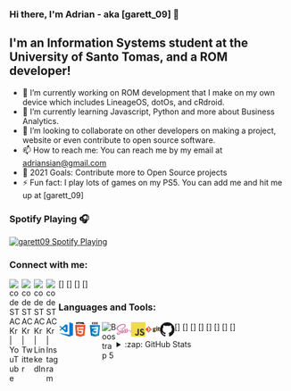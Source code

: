 ### Hi there, I'm Adrian - aka [garett_09]  👋

## I'm an Information Systems student at the University of Santo Tomas, and a ROM developer!
- 🔭 I’m currently working on  ROM development that I make on my own device which includes LineageOS, dotOs, and cRdroid.
- 🌱 I’m currently learning Javascript, Python and more about Business Analytics.
- 👯 I’m looking to collaborate on other developers on making a project, website or even contribute to open source software.
- 📫 How to reach me: You can reach me by my email at adriansian@gmail.com  
- 🥅 2021 Goals: Contribute more to Open Source projects
- ⚡ Fun fact:  I play lots of games on my PS5. You can add me and hit me up at [garett_09]

### Spotify Playing 🎧

[<img src="https://now-playing-codestackr.vercel.app/api/spotify-playing" alt="garett09 Spotify Playing" width="350" />](https://open.spotify.com/user/garett_09?si=558ffc993ccf4c03 )

### Connect with me:

[<img align="left" alt="codeSTACKr | YouTube" width="22px" src="https://cdn.jsdelivr.net/npm/simple-icons@v3/icons/youtube.svg" />]
[<img align="left" alt="codeSTACKr | Twitter" width="22px" src="https://cdn.jsdelivr.net/npm/simple-icons@v3/icons/twitter.svg" />]
[<img align="left" alt="codeSTACKr | LinkedIn" width="22px" src="https://cdn.jsdelivr.net/npm/simple-icons@v3/icons/linkedin.svg" />]
[<img align="left" alt="codeSTACKr | Instagram" width="22px" src="https://cdn.jsdelivr.net/npm/simple-icons@v3/icons/instagram.svg" />]

### Languages and Tools:

[<img align="left" alt="Visual Studio Code" width="26px" src="https://raw.githubusercontent.com/github/explore/80688e429a7d4ef2fca1e82350fe8e3517d3494d/topics/visual-studio-code/visual-studio-code.png" />]
[<img align="left" alt="HTML5" width="26px" src="https://raw.githubusercontent.com/github/explore/80688e429a7d4ef2fca1e82350fe8e3517d3494d/topics/html/html.png" />]
[<img align="left" alt="CSS6" width="26px" src="https://raw.githubusercontent.com/github/explore/80688e429a7d4ef2fca1e82350fe8e3517d3494d/topics/css/css.png" />]
[<img align="left" alt="Boostrap 5" width="26px" src="https://getbootstrap.com/docs/5.0/assets/brand/bootstrap-logo-shadow.png" />]
[<img align="left" alt="Sass" width="26px" src="https://raw.githubusercontent.com/github/explore/80688e429a7d4ef2fca1e82350fe8e3517d3494d/topics/sass/sass.png" />]
[<img align="left" alt="JavaScript" width="26px" src="https://raw.githubusercontent.com/github/explore/80688e429a7d4ef2fca1e82350fe8e3517d3494d/topics/javascript/javascript.png" />]
[<img align="left" alt="Git" width="26px" src="https://raw.githubusercontent.com/github/explore/80688e429a7d4ef2fca1e82350fe8e3517d3494d/topics/git/git.png" />]
[<img align="left" alt="GitHub" width="26px" src="https://raw.githubusercontent.com/github/explore/78df643247d429f6cc873026c0622819ad797942/topics/github/github.png" />]


<details>
  <summary>:zap: GitHub Stats</summary>


 GitHub Streak | GitHub Stats| Top Languages |
| ----|-----|-----|
| [![GitHub Streak](https://github-readme-streak-stats.herokuapp.com/?user=garett09&theme=light)](https://vineelsai.me) | [![Garett's GitHub stats](https://github-readme-stats.vercel.app/api?username=garett09&show_icons=true)](https://vineelsai.me)|[![Top Langs](https://github-readme-stats.vercel.app/api/top-langs/?username=garett09&layout=compact)](https://github.com/anuraghazra/github-readme-stats)|



</details>

<!--
**garett09/garett09** is a ✨ _special_ ✨ repository because its `README.md` (this file) appears on your GitHub profile.

Here are some ideas to get you started:

- 🔭 I’m currently working on ...
- 🌱 I’m currently learning ...
- 👯 I’m looking to collaborate on ...
- 🤔 I’m looking for help with ...
- 💬 Ask me about ...
- 📫 How to reach me: ...
- 😄 Pronouns: ...
- ⚡ Fun fact: ...
-->

[twitter]: https://twitter.com/adriaansian
[youtube]: https://youtube.com/TheGarettShow
[instagram]: https://instagram.com/adriansian
[linkedin]: https://www.linkedin.com/in/adrian-garett-sian-766775159